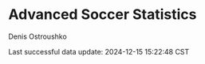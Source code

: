 # Advanced Soccer Statistics
Denis Ostroushko

<!-- gfm -->

Last successful data update: 2024-12-15 15:22:48 CST
